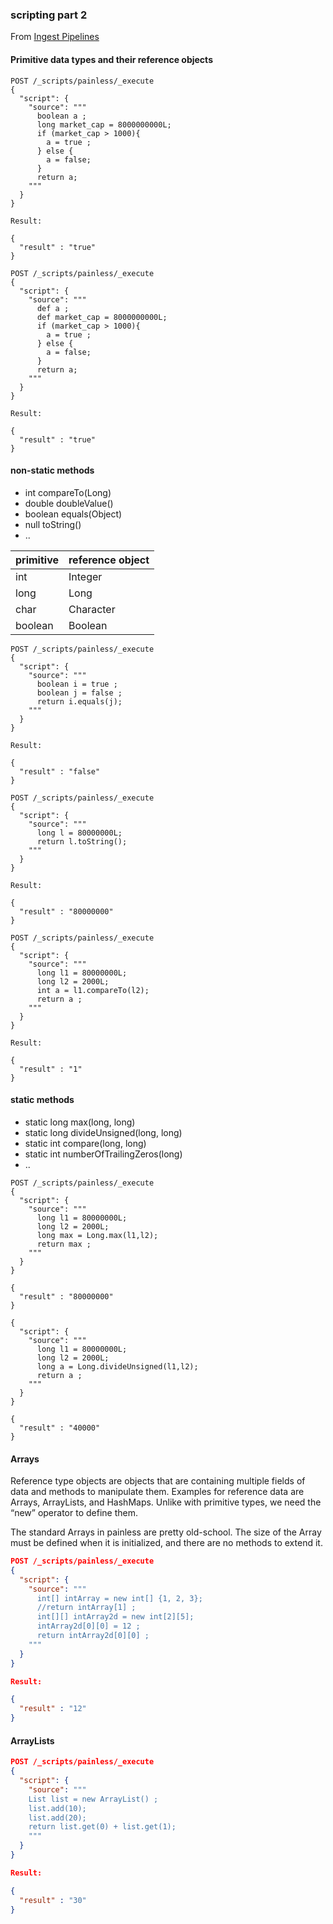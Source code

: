 ### scripting part 2

From [Ingest Pipelines](https://cdax.ch/2022/01/30/elastic-workshop-2-ingest-pipelines/)

#### Primitive data types and their reference objects

```
POST /_scripts/painless/_execute
{
  "script": {
    "source": """
      boolean a ;
      long market_cap = 8000000000L;
      if (market_cap > 1000){
        a = true ;
      } else {
        a = false;
      }
      return a;
    """
  }
}

Result:

{
  "result" : "true"
}
```

```
POST /_scripts/painless/_execute
{
  "script": {
    "source": """
      def a ;
      def market_cap = 8000000000L;
      if (market_cap > 1000){
        a = true ;
      } else {
        a = false;
      }
      return a;
    """
  }
}

Result:

{
  "result" : "true"
}
```

#### non-static methods

- int compareTo(Long)
- double doubleValue()
- boolean equals(Object)
- null toString()
- ..

|primitive    | reference object
|-------------|-----------
|int          | Integer
|long         | Long
|char         | Character
|boolean      | Boolean

```
POST /_scripts/painless/_execute
{
  "script": {
    "source": """
      boolean i = true ;
      boolean j = false ;
      return i.equals(j);
    """
  }
}

Result:

{
  "result" : "false"
}
```

```
POST /_scripts/painless/_execute
{
  "script": {
    "source": """
      long l = 80000000L;
      return l.toString();
    """
  }
}

Result:

{
  "result" : "80000000"
}
```

```
POST /_scripts/painless/_execute
{
  "script": {
    "source": """
      long l1 = 80000000L;
      long l2 = 2000L;
      int a = l1.compareTo(l2);
      return a ;
    """
  }
}

Result:

{
  "result" : "1"
}
```

#### static methods

- static long max(long, long)
- static long divideUnsigned(long, long)
- static int compare(long, long)
- static int numberOfTrailingZeros(long)
-  ..

```
POST /_scripts/painless/_execute
{
  "script": {
    "source": """
      long l1 = 80000000L;
      long l2 = 2000L;
      long max = Long.max(l1,l2);
      return max ;
    """
  }
}

{
  "result" : "80000000"
}
```

```
{
  "script": {
    "source": """
      long l1 = 80000000L;
      long l2 = 2000L;
      long a = Long.divideUnsigned(l1,l2);
      return a ;
    """
  }
}

{
  "result" : "40000"
}
```

#### Arrays

Reference type objects are objects that are containing multiple fields of data and methods to manipulate them. Examples for reference data are Arrays, ArrayLists, and HashMaps. Unlike with primitive types, we need the “new” operator to define them.

The standard Arrays in painless are pretty old-school. The size of the Array must be defined when it is initialized, and there are no methods to extend it.

```json
POST /_scripts/painless/_execute
{
  "script": {
    "source": """
      int[] intArray = new int[] {1, 2, 3};
      //return intArray[1] ;
      int[][] intArray2d = new int[2][5];
      intArray2d[0][0] = 12 ;
      return intArray2d[0][0] ;
    """
  }
}

Result:

{
  "result" : "12"
}
```

#### ArrayLists

```json
POST /_scripts/painless/_execute
{
  "script": {
    "source": """
    List list = new ArrayList() ;
    list.add(10);
    list.add(20);
    return list.get(0) + list.get(1);
    """
  }
}

Result:

{
  "result" : "30"
}
```
